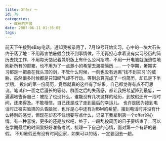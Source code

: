 ```yaml
---
title: Offer ～
id: 79
categories:
  - 成长的声音
date: 2007-06-11 01:35:02
tags:
---
```


 前天下午接到eBay电话，通知我被录用了，7月19号开始实习，心中的一块大石头终于落了地：不用再害怕暑假会找不到事情做，不用再担心拿着没有实习经历的简历去找工作，不用每天惦记着兼职版上有什么公司招聘，不用一开电脑就强迫性地刷新所有的邮箱，也不用为了一点渺小的希望去海投简历……
一个学期，暑期实习都是一把悬在我头顶的剑，不管什么时候，一刻也没有远离“找不到实习”的威胁，虽然很多时候都是只知叹气却不行动。等到总算完成了一份简历，却已是下半学期。
 投出的第一份简历，竟然就真的这样有了结果，自己都觉得有点不可思议。笔试和一面之后漫长的等待，群面之后的失落感，都让我把希望降到最低，一遍遍地告诉自己：被拒了也没什么，谁能没有几次这样的经历，到放假还有一段时间，还来得及。不敢相信，自己还是成了走到最后的幸运儿。
也许是因为接到电话时正被实验搞的头昏脑胀，也许是心中还有对IBM的希望，接到电话时并没有什么特别的感觉，但现在却忍不住想要写点什么，记录下我拿到第一个offer的心情。有一种喜悦，更多的还是放松吧，终于，一段乱投简历的日子要结束了，可以在学期最后的时间里好好准备考试，梳理一下自己的心情，面对第一个有薪的暑假。
 不知暑假还有没有时间回家，如果可以的话，一定要回去一趟。

